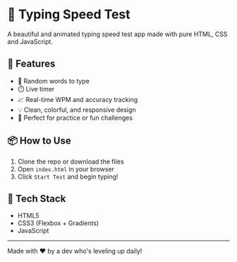 # 🚀 Typing Speed Test

A beautiful and animated typing speed test app made with pure HTML, CSS and JavaScript.

## 🌟 Features

- 🧠 Random words to type
- ⏱️ Live timer
- 📈 Real-time WPM and accuracy tracking
- 💡 Clean, colorful, and responsive design
- 🎯 Perfect for practice or fun challenges


## 📦 How to Use

1. Clone the repo or download the files
2. Open `index.html` in your browser
3. Click `Start Test` and begin typing!

## 🔧 Tech Stack

- HTML5
- CSS3 (Flexbox + Gradients)
- JavaScript

---

Made with ❤️ by a dev who's leveling up daily!
